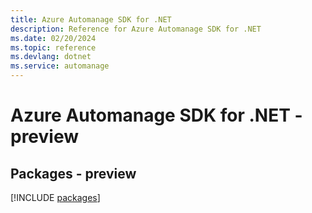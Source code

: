 ```yaml
---
title: Azure Automanage SDK for .NET
description: Reference for Azure Automanage SDK for .NET
ms.date: 02/20/2024
ms.topic: reference
ms.devlang: dotnet
ms.service: automanage
---
```

# Azure Automanage SDK for .NET - preview
## Packages - preview
[!INCLUDE [packages](automanage-index.md)]